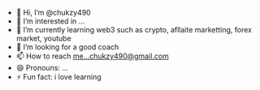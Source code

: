 - 👋 Hi, I’m @chukzy490
- 👀 I’m interested in ...
- 🌱 I’m currently learning web3 such as crypto, afllaite marketting, forex market, youtube
- 💞️ I’m looking for a good coach
- 📫 How to reach me...chukzy490@gmail.com
- 😄 Pronouns: ...
- ⚡ Fun fact: i love learning

<!---
chukzy490/chukzy490 is a ✨ special ✨ repository because its `README.md` (this file) appears on your GitHub profile.
You can click the Preview link to take a look at your changes.
--->
